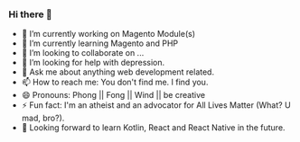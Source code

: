 ### Hi there 👋


- 🔭 I’m currently working on Magento Module(s)
- 🌱 I’m currently learning Magento and PHP 
- 👯 I’m looking to collaborate on ...
- 🤔 I’m looking for help with depression.
- 💬 Ask me about anything web development related.
- 📫 How to reach me: You don't find me. I find you.
- 😄 Pronouns: Phong || Fong || Wind || be creative
- ⚡ Fun fact: I'm an atheist and an advocator for All Lives Matter (What? U mad, bro?). 
- :penguin: Looking forward to learn Kotlin, React and React Native in the future.


